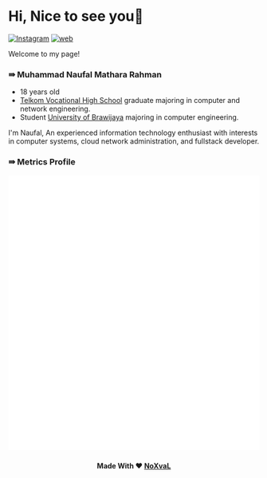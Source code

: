 # Hi, Nice to see you👋

[![Instagram](https://img.shields.io/badge/aathrr.-%23E4405F.svg?label=&logo=instagram&style=flat-square&logoColor=ffffff)](https://www.instagram.com/aathrr._/)
[![web](https://img.shields.io/badge/%F0%9F%8C%90-noxval.biz.id-blue)](https://noxval.biz.id)

Welcome to my page! <br>

### ⇛ Muhammad Naufal Mathara Rahman
- 18 years old
- [Telkom Vocational High School](https://smktelkom-mlg.sch.id/p/profil-sekolah.html) graduate majoring in computer and network engineering.
- Student [University of Brawijaya](https://www.linkedin.com/school/universitas-brawijaya/about/) majoring in computer engineering.

I'm Naufal, An experienced information technology enthusiast with interests in computer systems, cloud network administration, and fullstack developer.

### ⇛ Metrics Profile
![Metrics](https://raw.githubusercontent.com/BangNopall/BangNopall/main/github-metrics.svg)


<h4 align="center">Made With &#10084;&#65039; <a href="https://instagram.com/aathrr._/">NoXvaL</a>
